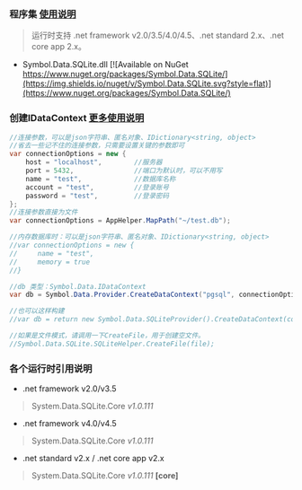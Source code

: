 ﻿### 程序集    [使用说明](https://github.com/symbolspace/Symbol.Data/wiki/Home)
> 运行时支持 .net framework v2.0/3.5/4.0/4.5、.net standard 2.x、.net core app 2.x。

* Symbol.Data.SQLite.dll [![Available on NuGet https://www.nuget.org/packages/Symbol.Data.SQLite/](https://img.shields.io/nuget/v/Symbol.Data.SQLite.svg?style=flat)](https://www.nuget.org/packages/Symbol.Data.SQLite/)


### 创建IDataContext [更多使用说明](https://github.com/symbolspace/Symbol.Data/wiki/Home)
```csharp
//连接参数，可以是json字符串、匿名对象、IDictionary<string, object>
//省去一些记不住的连接参数，只需要设置关键的参数即可
var connectionOptions = new {
    host = "localhost",        //服务器
    port = 5432,               //端口为默认时，可以不用写
    name = "test",             //数据库名称
    account = "test",          //登录账号
    password = "test",         //登录密码
};
//连接参数直接为文件
var connectionOptions = AppHelper.MapPath("~/test.db");

//内存数据库时：可以是json字符串、匿名对象、IDictionary<string, object>
//var connectionOptions = new {
//     name = "test",
//     memory = true
//}

//db 类型：Symbol.Data.IDataContext
var db = Symbol.Data.Provider.CreateDataContext("pgsql", connectionOptions);

//也可以这样构建
//var db = return new Symbol.Data.SQLiteProvider().CreateDataContext(connectionOptions);

//如果是文件模式，请调用一下CreateFile，用于创建空文件。
//Symbol.Data.SQLite.SQLiteHelper.CreateFile(file);

```

### 各个运行时引用说明
* .net framework v2.0/v3.5
> System.Data.SQLite.Core *v1.0.111*

* .net framework v4.0/v4.5
> System.Data.SQLite.Core *v1.0.111*

* .net standard v2.x / .net core app v2.x
> System.Data.SQLite.Core *v1.0.111* **[core]**

